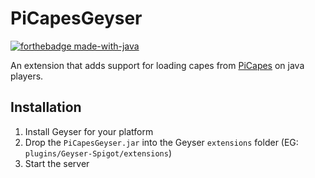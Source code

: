 # PiCapesGeyser

[![forthebadge made-with-java](https://forthebadge.com/images/badges/made-with-java.svg)](https://java.com/)

An extension that adds support for loading capes from [PiCapes](https://picapes.github.io/) on java players.

## Installation
1. Install Geyser for your platform
2. Drop the `PiCapesGeyser.jar` into the Geyser `extensions` folder (EG: `plugins/Geyser-Spigot/extensions`)
3. Start the server

